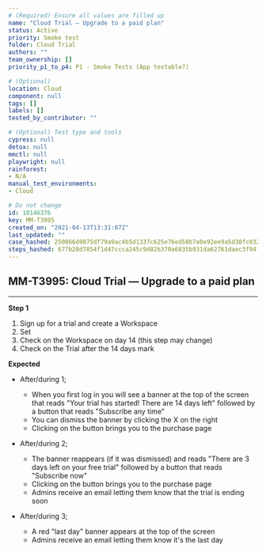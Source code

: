 ```yaml
---
# (Required) Ensure all values are filled up
name: "Cloud Trial — Upgrade to a paid plan"
status: Active
priority: Smoke test
folder: Cloud Trial
authors: ""
team_ownership: []
priority_p1_to_p4: P1 - Smoke Tests (App testable?)

# (Optional)
location: Cloud
component: null
tags: []
labels: []
tested_by_contributor: ""

# (Optional) Test type and tools
cypress: null
detox: null
mmctl: null
playwright: null
rainforest:
- N/A
manual_test_environments:
- Cloud

# Do not change
id: 10146376
key: MM-T3995
created_on: "2021-04-13T13:31:07Z"
last_updated: ""
case_hashed: 250866d9875df79a9ac4b5d1337c625e76ed58b7e0e92ee9a5d38fc0326f4c1b5a2c4d3088802eaf75d0a4db351684fb
steps_hashed: 677b28d7854f1d47ccca245c9d82b370a6835b931da62761daec3f94ffbc25be12b6b48e07633e29857bef8277014009
---
```


<!-- (Auto-generated) Based on frontmatter's "key" and "name" -->

## MM-T3995: Cloud Trial — Upgrade to a paid plan

---

**Step 1**

1. Sign up for a trial and create a Workspace
2. Set
3. Check on the Workspace on day 14 (this step may change)
4. Check on the Trial after the 14 days mark

**Expected**

- After/during 1;

  - When you first log in you will see a banner at the top of the screen that reads "Your trial has started! There are 14 days left" followed by a button that reads "Subscribe any time"
  - You can dismiss the banner by clicking the X on the right
  - Clicking on the button brings you to the purchase page

- After/during 2;

  - The banner reappears (if it was dismissed) and reads "There are 3 days left on your free trial" followed by a button that reads "Subscribe now"
  - Clicking on the button brings you to the purchase page
  - Admins receive an email letting them know that the trial is ending soon

- After/during 3;

  - A red "last day" banner appears at the top of the screen
  - Admins receive an email letting them know it's the last day
